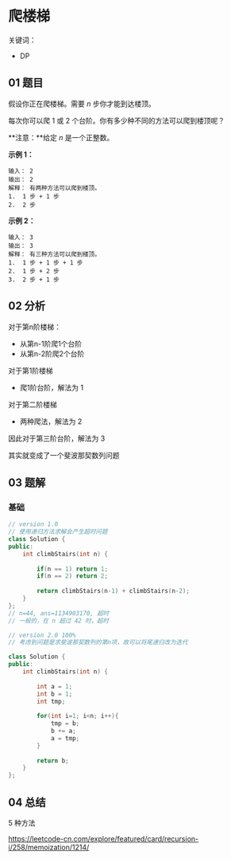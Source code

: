 # 爬楼梯 

关键词：

- DP

## 01 题目

假设你正在爬楼梯。需要 *n* 步你才能到达楼顶。

每次你可以爬 1 或 2 个台阶。你有多少种不同的方法可以爬到楼顶呢？

**注意：**给定 *n* 是一个正整数。

**示例 1：**

```
输入： 2
输出： 2
解释： 有两种方法可以爬到楼顶。
1.  1 步 + 1 步
2.  2 步
```

**示例 2：**

```
输入： 3
输出： 3
解释： 有三种方法可以爬到楼顶。
1.  1 步 + 1 步 + 1 步
2.  1 步 + 2 步
3.  2 步 + 1 步
```

## 02 分析

对于第n阶楼梯：

- 从第n-1阶爬1个台阶
- 从第n-2阶爬2个台阶

对于第1阶楼梯

- 爬1阶台阶，解法为 1

对于第二阶楼梯

- 两种爬法，解法为 2

因此对于第三阶台阶，解法为 3 

其实就变成了一个斐波那契数列问题

## 03 题解

### 基础

```c++
// version 1.0
// 使用递归方法求解会产生超时问题
class Solution {
public:
    int climbStairs(int n) {
        
        if(n == 1) return 1;
        if(n == 2) return 2;
        
        return climbStairs(n-1) + climbStairs(n-2);
    }
};
// n=44, ans=1134903170, 超时
// 一般的，在 n 超过 42 时，超时
```

```c++
// version 2.0 100%
// 考虑到问题是求斐波那契数列的第n项，故可以将尾递归改为迭代

class Solution {
public:
    int climbStairs(int n) {
        
        int a = 1;
        int b = 1;
        int tmp;
        
        for(int i=1; i<n; i++){
            tmp = b;
            b += a;
            a = tmp;
        }
        
        return b;
    }
};
```

## 04 总结

5 种方法

<https://leetcode-cn.com/explore/featured/card/recursion-i/258/memoization/1214/>